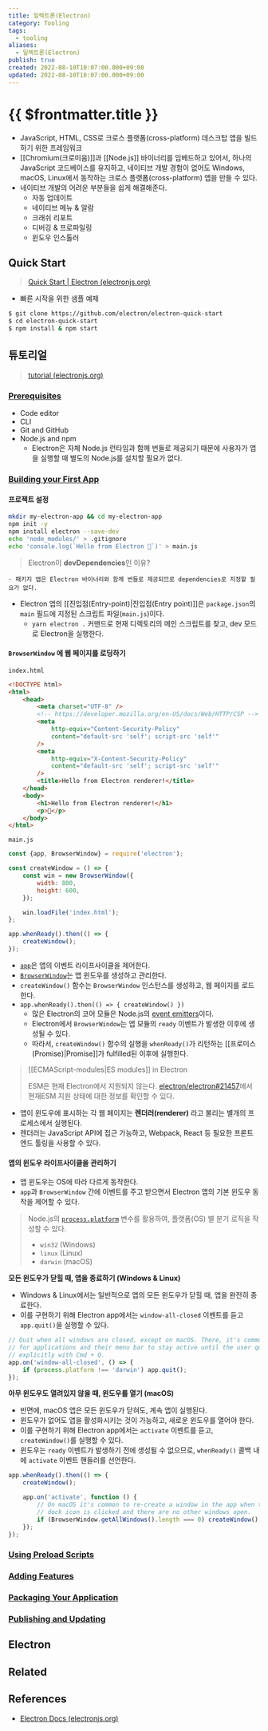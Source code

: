 ```yaml
---
title: 일렉트론(Electron)
category: Tooling
tags:
  - tooling
aliases:
  - 일렉트론(Electron)
publish: true
created: 2022-08-10T10:07:00.000+09:00
updated: 2022-08-10T10:07:00.000+09:00
---
```


# {{ $frontmatter.title }}

- JavaScript, HTML, CSS로 크로스 플랫폼(cross-platform) 데스크탑 앱을 빌드하기 위한 프레임워크
- [[Chromium(크로미움)]]과 [[Node.js]] 바이너리를 임베드하고 있어서, 하나의 JavaScript 코드베이스를 유지하고, 네이티브 개발 경험이 없어도 Windows, macOS, Linux에서 동작하는 크로스 플랫폼(cross-platform) 앱을 만들 수 있다.
- 네이티브 개발의 어려운 부분들을 쉽게 해결해준다.
  - 자동 업데이트
  - 네이티브 메뉴 & 알람
  - 크래쉬 리포트
  - 디버깅 & 프로파일링
  - 윈도우 인스톨러

## Quick Start

> [Quick Start | Electron (electronjs.org)](https://www.electronjs.org/docs/latest/tutorial/quick-start)

- 빠른 시작을 위한 샘플 예제

```sh
$ git clone https://github.com/electron/electron-quick-start
$ cd electron-quick-start
$ npm install & npm start
```

## 튜토리얼

> [tutorial (electronjs.org)](https://www.electronjs.org/docs/latest/tutorial/tutorial-prerequisites)

### [Prerequisites](https://www.electronjs.org/docs/latest/tutorial/tutorial-prerequisites)

- Code editor
- CLI
- Git and GitHub
- Node.js and npm
  - Electron은 자체 Node.js 런타임과 함께 번들로 제공되기 때문에 사용자가 앱을 실행할 때 별도의 Node.js를 설치할 필요가 없다.

### [Building your First App](https://www.electronjs.org/docs/latest/tutorial/tutorial-first-app)

#### 프로젝트 설정

```sh
mkdir my-electron-app && cd my-electron-app
npm init -y
npm install electron --save-dev
echo 'node_modules/' > .gitignore
echo 'console.log(`Hello from Electron 👋`)' > main.js
```

> Electron이 **devDependencies**인 이유?

    - 패키지 앱은 Electron 바이너리와 함께 번들로 제공되므로 dependencies로 지정할 필요가 없다.

- Electron 앱의 [[진입점(Entry-point)|진입점(Entry point)]]은 `package.json`의 `main` 필드에 지정된 스크립트 파일(`main.js`)이다.
  - `yarn electron .` 커맨드로 현재 디렉토리의 메인 스크립트를 찾고, dev 모드로 Electron을 실행한다.

#### `BrowserWindow` 에 웹 페이지를 로딩하기

`index.html`

```html
<!DOCTYPE html>
<html>
	<head>
		<meta charset="UTF-8" />
		<!-- https://developer.mozilla.org/en-US/docs/Web/HTTP/CSP -->
		<meta
			http-equiv="Content-Security-Policy"
			content="default-src 'self'; script-src 'self'"
		/>
		<meta
			http-equiv="X-Content-Security-Policy"
			content="default-src 'self'; script-src 'self'"
		/>
		<title>Hello from Electron renderer!</title>
	</head>
	<body>
		<h1>Hello from Electron renderer!</h1>
		<p>👋</p>
	</body>
</html>
```

`main.js`

```js
const {app, BrowserWindow} = require('electron');

const createWindow = () => {
	const win = new BrowserWindow({
		width: 800,
		height: 600,
	});

	win.loadFile('index.html');
};

app.whenReady().then(() => {
	createWindow();
});
```

- [`app`](https://www.electronjs.org/docs/latest/api/app)은 앱의 이벤트 라이프사이클을 제어한다.
- [`BrowserWindow`](https://www.electronjs.org/docs/latest/api/browser-window)는 앱 윈도우를 생성하고 관리한다.
- `createWindow()` 함수는 `BrowserWindow` 인스턴스를 생성하고, 웹 페이지를 로드한다.
- `app.whenReady().then(() => { createWindow() })`
  - 많은 Electron의 코어 모듈은 Node.js의 [event emitters](https://nodejs.org/api/events.html#events)이다.
  - Electron에서 `BrowserWindow`는 앱 모듈의 `ready` 이벤트가 발생한 이후에 생성될 수 있다.
  - 따라서, `createWindow()` 함수의 실행을 `whenReady()`가 리턴하는 [[프로미스(Promise)|Promise]]가 fulfilled된 이후에 실행한다.

> [[ECMAScript-modules|ES modules]] in Electron
>
> ESM은 현재 Electron에서 지원되지 않는다. [electron/electron#21457](https://github.com/electron/electron/issues/21457)에서 현재ESM 지원 상태에 대한 정보를 확인할 수 있다.

- 앱이 윈도우에 표시하는 각 웹 페이지는 **렌더러(renderer)** 라고 불리는 별개의 프로세스에서 실행된다.
- 렌더러는 JavaScript API에 접근 가능하고, Webpack, React 등 필요한 프론트엔드 툴링을 사용할 수 있다.

#### 앱의 윈도우 라이프사이클을 관리하기

- 앱 윈도우는 OS에 따라 다르게 동작한다.
- `app`과 `BrowserWindow` 간에 이벤트를 주고 받으면서 Electron 앱의 기본 윈도우 동작을 제어할 수 있다.

> Node.js의 [`process.platform`](https://nodejs.org/api/process.html#process_process_platform) 변수를 활용하여, 플랫폼(OS) 별 분기 로직을 작성할 수 있다.
>
> - `win32` (Windows)
> - `linux` (Linux)
> - `darwin` (macOS)

**모든 윈도우가 닫힐 때, 앱을 종료하기 (Windows & Linux)**

- Windows & Linux에서는 일반적으로 앱의 모든 윈도우가 닫힐 때, 앱을 완전히 종료한다.
- 이를 구현하기 위해 Electron app에서는 `window-all-closed` 이벤트를 듣고 `app.quit()`을 실행할 수 있다.

```js
// Quit when all windows are closed, except on macOS. There, it's common
// for applications and their menu bar to stay active until the user quits
// explicitly with Cmd + Q.
app.on('window-all-closed', () => {
	if (process.platform !== 'darwin') app.quit();
});
```

**아무 윈도우도 열려있지 않을 때, 윈도우를 열기 (macOS)**

- 반면에, macOS 앱은 모든 윈도우가 닫혀도, 계속 앱이 실행된다.
- 윈도우가 없어도 앱을 활성화시키는 것이 가능하고, 새로운 윈도우를 열어야 한다.
- 이를 구현하기 위해 Electron app에서는 `activate` 이벤트를 듣고, `createWindow()`를 실행할 수 있다.
- 윈도우는 `ready` 이벤트가 발생하기 전에 생성될 수 없으므로, `whenReady()` 콜백 내에 `activate` 이벤트 핸들러를 선언한다.

```js
app.whenReady().then(() => {
	createWindow();

	app.on('activate', function () {
		// On macOS it's common to re-create a window in the app when the
		// dock icon is clicked and there are no other windows open.
		if (BrowserWindow.getAllWindows().length === 0) createWindow();
	});
});
```

### [Using Preload Scripts](https://www.electronjs.org/docs/latest/tutorial/tutorial-preload)

### [Adding Features](https://www.electronjs.org/docs/latest/tutorial/tutorial-adding-features)

### [Packaging Your Application](https://www.electronjs.org/docs/latest/tutorial/tutorial-packaging)

### [Publishing and Updating](https://www.electronjs.org/docs/latest/tutorial/tutorial-publishing-updating)

## Electron

## Related

## References

- [Electron Docs (electronjs.org)](https://www.electronjs.org/docs/latest)
